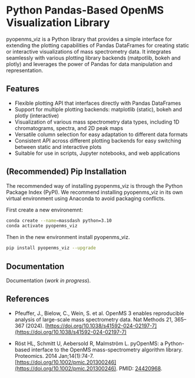# Python Pandas-Based OpenMS Visualization Library

pyopenms_viz is a Python library that provides a simple interface for extending the plotting capabilities of Pandas DataFrames for creating static or interactive visualizations of mass spectrometry data. It integrates seamlessly with various plotting library backends (matpotlib, bokeh and plotly) and leverages the power of Pandas for data manipulation and representation.

## Features

- Flexible plotting API that interfaces directly with Pandas DataFrames
- Support for multiple plotting backends: matplotlib (static), bokeh and plotly (interactive)
- Visualization of various mass spectrometry data types, including 1D chromatograms, spectra, and 2D peak maps
- Versatile column selection for easy adaptation to different data formats
- Consistent API across different plotting backends for easy switching between static and interactive plots
- Suitable for use in scripts, Jupyter notebooks, and web applications

## (Recommended) Pip Installation

The recommended way of installing pyopenms_viz is through the Python Package Index (PyPI). We recommend installing pyopenms_viz in its own virtual environment using Anaconda to avoid packaging conflicts.

First create a new environemnt:

```bash
conda create --name=massdash python=3.10
conda activate pyopenms_viz 
```
Then in the new environment install pyopenms_viz.

```bash
pip install pyopenms_viz --upgrade
```

## Documentation

Documentation (*work in progress*).

## References

- Pfeuffer, J., Bielow, C., Wein, S. et al. OpenMS 3 enables reproducible analysis of large-scale mass spectrometry data. Nat Methods 21, 365–367 (2024). [https://doi.org/10.1038/s41592-024-02197-7](https://doi.org/10.1038/s41592-024-02197-7)

- Röst HL, Schmitt U, Aebersold R, Malmström L. pyOpenMS: a Python-based interface to the OpenMS mass-spectrometry algorithm library. Proteomics. 2014 Jan;14(1):74-7. [https://doi.org/10.1002/pmic.201300246](https://doi.org/10.1002/pmic.201300246). PMID: [24420968](https://pubmed.ncbi.nlm.nih.gov/24420968/).
